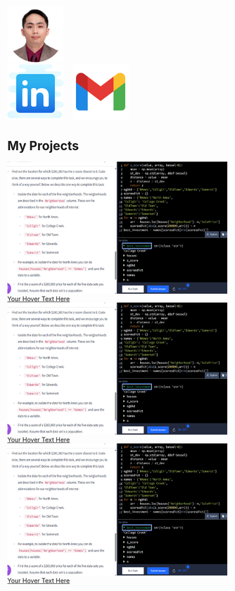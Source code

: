 <link rel="stylesheet" type="text/css" href="styles.css">
<img src="./images/Picture1.png" width="128" height="128">
<div style="display: flex; gap: 20px;">
       <a href="https://www.linkedin.com/in/your-profile" target="_blank">
      <img src="./images/icons8-linkedin-128.png" alt="LinkedIn Profile" class="icon">
  </a>
   
  <a href="https://www.linkedin.com/in/your-profile" target="_blank">
      <img src="./images/icons8-gmail-144.png" alt="gmail icon" class="icon" width="128" height="128">
  </a>
</div>




# My Projects

<div class="hover-container"> 
  <a href="https://example.com" target="_blank"> 
    <img src="./images/z%20score%20closest%20to%20zero%20use%20abs%20func%20zscore%20to%20find%20min.png" alt="Description" class="hover-image" width="500" height="300"> 
    <!--<div class="hover-overlay"></div>-->
    <div class="hover-text">Your Hover Text Here</div> 
  </a> 
</div>


<div class="hover-container"> 
  <a href="https://example.com" target="_blank"> 
    <img src="./images/z%20score%20closest%20to%20zero%20use%20abs%20func%20zscore%20to%20find%20min.png" alt="Description" class="hover-image" width="500" height="300"> 
    <!--<div class="hover-overlay"></div>-->
    <div class="hover-text">Your Hover Text Here</div> 
  </a> 
</div>

<div class="hover-container"> 
  <a href="https://example.com" target="_blank"> 
    <img src="./images/z%20score%20closest%20to%20zero%20use%20abs%20func%20zscore%20to%20find%20min.png" alt="Description" class="hover-image" width="500" height="300"> 
    <!--<div class="hover-overlay"></div>-->
    <div class="hover-text">Your Hover Text Here</div> 
  </a> 
</div>



